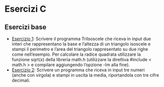 # Esercizi C

## Esercizi base
* [Esercizio 1](./Trilsoscele.c): Scrivere il programma TriIsoscele che riceva in input due interi che rappresentano la base e l’altezza di un triangolo isoscele e stampi il perimetro e l’area del triangolo rappresentato su due righe come nell’esempio. Per calcolare la radice quadrata utilizzare la funzione sqrt(x) della libreria math.h (utilizzare la direttiva #include < math.h > e compilare aggiungendo l’opzione -lm alla fine).
* [Esercizio 2](./media.c): Scrivere un programma che riceva in input tre numeri (anche con virgola) e stampi in uscita la media, riportandola con tre cifre decimali.

